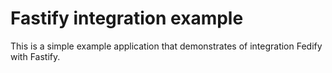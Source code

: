 Fastify integration example
===========================

This is a simple example application that demonstrates of integration Fedify with Fastify.

